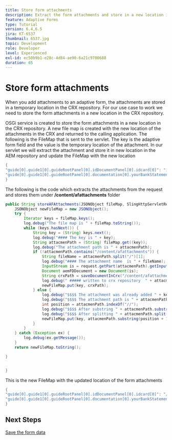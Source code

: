 ```yaml
---
title: Store form attachments
description: Extract the form attachments and store in a new location in the CRX repository.
feature: Adaptive Forms
type: Tutorial
version: 6.4,6.5
jira: KT-6537
thumbnail: 6537.jpg
topic: Development
role: Developer
level: Experienced
exl-id: ec50b9b1-e28c-4d84-ae90-6a21c9700688
duration: 65
---
```

# Store form attachments

When you add attachments to an adaptive form, the attachments are stored in a temporary location in the CRX repository. For our use case to work we need to store the form attachments in a new location in the CRX repository.

OSGi service is created to store the form attachments in a new location in the CRX repository. A new file map is created with the new location of the attachments in the CRX and returned to the calling application.
The following is the FileMap that is sent to the servlet. The key is the adaptive form field and the value is the temporary location of the attachment. In our servlet we will extract the attachment and store it in new location in the AEM repository and update the FileMap with the new location

```java
{
"guide[0].guide1[0].guideRootPanel[0].idDocumentPanel[0].idcard[0]": "idcard/CA-DriversLicense.pdf",
"guide[0].guide1[0].guideRootPanel[0].documentation[0].yourBankStatements[0].table1603552612235[0].Row1[0].tableItem11[0]": "tableItem11/BankStatement-Sept-2020.pdf"
}
```

The following is the code which extracts the attachments from the request and stores them under **/content/afattachments** folder

```java
public String storeAFAttachments(JSONObject fileMap, SlingHttpServletRequest request) {
    JSONObject newFileMap = new JSONObject();
    try {
        Iterator keys = fileMap.keys();
        log.debug("The file map is " + fileMap.toString());
        while (keys.hasNext()) {
            String key = (String) keys.next();
            log.debug("#### The key is " + key);
            String attacmenPath = (String) fileMap.get((key));
            log.debug("The attachment path is " + attacmenPath);
            if (!attacmenPath.contains("/content/afattachments")) {
                String fileName = attacmenPath.split("/")[1];
                log.debug("#### The attachment name  is " + fileName);
                InputStream is = request.getPart(attacmenPath).getInputStream();
                Document aemFDDocument = new Document(is);
                String crxPath = saveDocumentInCrx("/content/afattachments", fileName, aemFDDocument);
                log.debug(" ##### written to crx repository  " + attacmenPath.split("/")[1]);
                newFileMap.put(key, crxPath);
            } else {
                log.debug("$$$$ The attachment was already added " + key);
                log.debug("$$$$ The attachment path is " + attacmenPath);
                int position = attacmenPath.indexOf("//");
                log.debug("$$$$ After substring " + attacmenPath.substring(position + 1));
                log.debug("$$$$ After splitting " + attacmenPath.split("/")[1]);
                newFileMap.put(key, attacmenPath.substring(position + 1));
            }
        }
    } catch (Exception ex) {
        log.debug(ex.getMessage());
    }
    return newFileMap.toString();

}


}
```

This is the new FileMap with the updated location of the form attachments

```java
{
"guide[0].guide1[0].guideRootPanel[0].idDocumentPanel[0].idcard[0]": "/content/afattachments/7dc0cbde-404d-49a9-9f7b-9ab5ee7482be/CA-DriversLicense.pdf",
"guide[0].guide1[0].guideRootPanel[0].documentation[0].yourBankStatements[0].table1603552612235[0].Row1[0].tableItem11[0]": "/content/afattachments/81653de9-4967-4736-9ca3-807a11542243/BankStatement-Sept-2020.pdf"
}
```

## Next Steps

[Save the form data](./store-form-data.md)